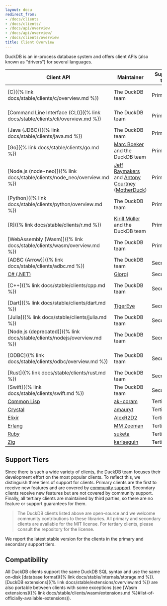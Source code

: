 ```yaml
---
layout: docu
redirect_from:
- /docs/clients
- /docs/clients/
- /docs/api/overview
- /docs/api/overview/
- /docs/clients/overview
title: Client Overview
---
```


DuckDB is an in-process database system and offers client APIs (also known as “drivers”) for several languages.

| Client API                                                              | Maintainer                                                                                                                                       | Support tier |                                                                                                                                  Latest version |
| ----------------------------------------------------------------------- | ------------------------------------------------------------------------------------------------------------------------------------------------ | ------------ | ----------------------------------------------------------------------------------------------------------------------------------------------: |
| [C]({% link docs/stable/clients/c/overview.md %})                              | The DuckDB team                                                                                                                                  | Primary      |                                 [{{ site.currentduckdbversion }}]({% link docs/stable/installation/index.html %}?version=stable&environment=cplusplus) |
| [Command Line Interface (CLI)]({% link docs/stable/clients/cli/overview.md %}) | The DuckDB team                                                                                                                                  | Primary      |                                       [{{ site.currentduckdbversion }}]({% link docs/stable/installation/index.html %}?version=stable&environment=cli) |
| [Java (JDBC)]({% link docs/stable/clients/java.md %})                          | The DuckDB team                                                                                                                                  | Primary      |                                                [{{ site.currentjavaversion }}](https://mvnrepository.com/artifact/org.duckdb/duckdb_jdbc/1.2.0) |
| [Go]({% link docs/stable/clients/go.md %})                                     | [Marc Boeker](https://github.com/marcboeker) and the DuckDB team                                                                                 | Primary      |                                                    [1.1.3](https://github.com/marcboeker/go-duckdb?tab=readme-ov-file#go-sql-driver-for-duckdb) |
| [Node.js (node-neo)]({% link docs/stable/clients/node_neo/overview.md %})      | [Jeff Raymakers](https://github.com/jraymakers) and [Antony Courtney](https://github.com/antonycourtney) ([MotherDuck](https://motherduck.com/)) | Primary      |                                                                                         [1.2.0](https://www.npmjs.com/package/@duckdb/node-api) |
| [Python]({% link docs/stable/clients/python/overview.md %})                    | The DuckDB team                                                                                                                                  | Primary      |                                                                             [{{ site.currentduckdbversion }}](https://pypi.org/project/duckdb/) |
| [R]({% link docs/stable/clients/r.md %})                                       | [Kirill Müller](https://github.com/krlmlr) and the DuckDB team                                                                                   | Primary      |                                                                              [1.2.0](https://cran.r-project.org/web/packages/duckdb/index.html) |
| [WebAssembly (Wasm)]({% link docs/stable/clients/wasm/overview.md %})          | The DuckDB team                                                                                                                                  | Primary      |                                                        [1.2.0](https://github.com/duckdb/duckdb-wasm?tab=readme-ov-file#duckdb-and-duckdb-wasm) |
| [ADBC (Arrow)]({% link docs/stable/clients/adbc.md %})                         | The DuckDB team                                                                                                                                  | Secondary    |                                                                          [{{ site.currentduckdbversion }}]({% link docs/stable/extensions/arrow.md %}) |
| [C# (.NET)](https://duckdb.net/)                                        | [Giorgi](https://github.com/Giorgi)                                                                                                              | Secondary    | [1.2.0](https://www.nuget.org/packages?q=Tags%3A%22DuckDB%22+Author%3A%22Giorgi%22&includeComputedFrameworks=true&prerel=true&sortby=relevance) |
| [C++]({% link docs/stable/clients/cpp.md %})                                   | The DuckDB team                                                                                                                                  | Secondary    |                                                           [1.2.0]({% link docs/stable/installation/index.html %}?version=stable&environment=cplusplus) |
| [Dart]({% link docs/stable/clients/dart.md %})                                 | [TigerEye](https://www.tigereye.com/)                                                                                                            | Secondary    |                                                                                                   [1.1.3](https://pub.dev/packages/dart_duckdb) |
| [Julia]({% link docs/stable/clients/julia.md %})                               | The DuckDB team                                                                                                                                  | Secondary    |                                                                                        [1.2.0](https://juliahub.com/ui/Packages/General/DuckDB) |
| [Node.js (deprecated)]({% link docs/stable/clients/nodejs/overview.md %})      | The DuckDB team                                                                                                                                  | Secondary    |                                                                                                   [1.2.0](https://www.npmjs.com/package/duckdb) |
| [ODBC]({% link docs/stable/clients/odbc/overview.md %})                        | The DuckDB team                                                                                                                                  | Secondary    |                                                                [1.1.0]({% link docs/stable/installation/index.html %}?version=stable&environment=odbc) |
| [Rust]({% link docs/stable/clients/rust.md %})                                 | The DuckDB team                                                                                                                                  | Secondary    |                                                                                                        [1.2.0](https://crates.io/crates/duckdb) |
| [Swift]({% link docs/stable/clients/swift.md %})                               | The DuckDB team                                                                                                                                  | Secondary    |                                                                                                [1.2.0](https://github.com/duckdb/duckdb-swift/) |
| [Common Lisp](https://github.com/ak-coram/cl-duckdb)                    | [ak-coram](https://github.com/ak-coram)                                                                                                          | Tertiary     |                                                                                                                                                 |
| [Crystal](https://github.com/amauryt/crystal-duckdb)                    | [amauryt](https://github.com/amauryt)                                                                                                            | Tertiary     |                                                                                                                                                 |
| [Elixir](https://github.com/AlexR2D2/duckdbex)                          | [AlexR2D2](https://github.com/AlexR2D2/duckdbex)                                                                                                 | Tertiary     |                                                                                                                                                 |
| [Erlang](https://github.com/mmzeeman/educkdb)                           | [MM Zeeman](https://github.com/mmzeeman)                                                                                                         | Tertiary     |                                                                                                                                                 |
| [Ruby](https://suketa.github.io/ruby-duckdb/)                           | [suketa](https://github.com/suketa)                                                                                                              | Tertiary     |                                                                                                                                                 |
| [Zig](https://github.com/karlseguin/zuckdb.zig)                         | [karlseguin](https://github.com/karlseguin)                                                                                                      | Tertiary     |                                                                                                                                                 |

## Support Tiers

Since there is such a wide variety of clients, the DuckDB team focuses their development effort on the most popular clients.
To reflect this, we distinguish three tiers of support for clients.
Primary clients are the first to receive new features and are covered by [community support](https://duckdblabs.com/community_support_policy).
Secondary clients receive new features but are not covered by community support.
Finally, all tertiary clients are maintained by third parties, so there are no feature or support guarantees for them.

> The DuckDB clients listed above are open-source and we welcome community contributions to these libraries.
> All primary and secondary clients are available for the MIT license.
> For tertiary clients, please consult the repository for the license.

We report the latest stable version for the clients in the primary and secondary support tiers.

## Compatibility

All DuckDB clients support the same DuckDB SQL syntax and use the same on-disk [database format]({% link docs/stable/internals/storage.md %}).
[DuckDB extensions]({% link docs/stable/extensions/overview.md %}) are also portable between clients with some exceptions (see [Wasm extensions]({% link docs/stable/clients/wasm/extensions.md %}#list-of-officially-available-extensions)).